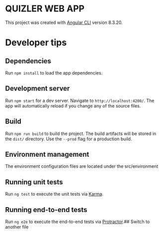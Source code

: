 # QUIZLER WEB APP 


This project was created with [Angular CLI](https://github.com/angular/angular-cli) version 8.3.20.

# Developer tips

## Dependencies

Run `npm install` to load the app dependencies.

## Development server

Run `npm start` for a dev server. Navigate to `http://localhost:4200/`. The app will automatically reload if you change any of the source files.

## Build
Run `npm run build` to build the project. The build artifacts will be stored in the `dist/` directory. Use the `--prod` flag for a production build.

## Environment management 

The environment configuration files are located under the src/environment 


## Running unit tests
 
Run `ng test` to execute the unit tests via [Karma](https://karma-runner.github.io).

## Running end-to-end tests

Run `ng e2e` to execute the end-to-end tests via [Protractor](http://www.protractortest.org/).## Switch to another file


